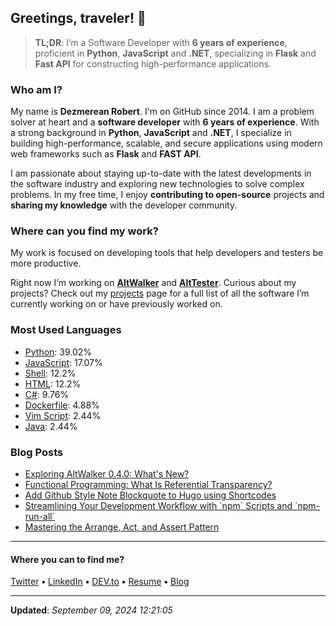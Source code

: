 <!-- markdownlint-disable-next-line first-line-h1 -->
<h2>Greetings, traveler! 👋</h2>

<blockquote>
    <p>
        <strong>TL;DR</strong>: I’m a Software Developer with <strong>6 years of experience</strong>, proficient in <strong>Python</strong>,
        <strong>JavaScript</strong> and <strong>.NET</strong>, specializing in <strong>Flask</strong> and <strong>Fast API</strong> for constructing
        high-performance applications.
    </p>
</blockquote>

<h3>Who am I?</h3>

<p>
    My name is <strong>Dezmerean Robert</strong>. I'm on GitHub since 2014. I am a problem
    solver at heart and a <strong>software developer</strong> with <strong>6 years of experience</strong>. With a strong background
    in <strong>Python</strong>, <strong>JavaScript</strong> and <strong>.NET</strong>, I specialize in building high-performance, scalable, and secure
    applications using modern web frameworks such as <strong>Flask</strong> and <strong>FAST API</strong>.
</p>

<p>
    I am passionate about staying up-to-date with the latest developments in the software industry and exploring new technologies to
    solve complex problems. In my free time, I enjoy <strong>contributing to open-source</strong> projects and <strong>sharing my
    knowledge</strong> with the developer community.
</p>

<h3>Where can you find my work?</h3>

<p>
    My work is focused on developing tools that help developers and testers be more productive.
</p>

<p>
    Right now I’m working on <a href="https://github.com/altwalker"><strong>AltWalker</strong></a> and
    <a href="https://alttester.com/"><strong>AltTester</strong></a>. Curious about my projects? Check out my <a href="http://www.dezmereanrobert.com/projects/">projects</a>
    page for a full list of all the software I’m currently working on or have previously worked on.
</p>

<h3>Most Used Languages</h3>

<ul>
    <li><a href="https://github.com/search?q=user%3ARobert-96+lang%3APython&type=code">Python</a>: 39.02%</li>
    <li><a href="https://github.com/search?q=user%3ARobert-96+lang%3AJavaScript&type=code">JavaScript</a>: 17.07%</li>
    <li><a href="https://github.com/search?q=user%3ARobert-96+lang%3AShell&type=code">Shell</a>: 12.2%</li>
    <li><a href="https://github.com/search?q=user%3ARobert-96+lang%3AHTML&type=code">HTML</a>: 12.2%</li>
    <li><a href="https://github.com/search?q=user%3ARobert-96+lang%3AC%23&type=code">C#</a>: 9.76%</li>
    <li><a href="https://github.com/search?q=user%3ARobert-96+lang%3ADockerfile&type=code">Dockerfile</a>: 4.88%</li>
    <li><a href="https://github.com/search?q=user%3ARobert-96+lang%3AVim%20Script&type=code">Vim Script</a>: 2.44%</li>
    <li><a href="https://github.com/search?q=user%3ARobert-96+lang%3AJava&type=code">Java</a>: 2.44%</li>
</ul>

<h3>Blog Posts</h3>

<ul>
    <li><a href="http://www.dezmereanrobert.com/posts/altwalker-release-0-4-0/">Exploring AltWalker 0.4.0: What's New?</a></li>
    <li><a href="http://www.dezmereanrobert.com/posts/referential-transparency/">Functional Programming: What Is Referential Transparency?</a></li>
    <li><a href="http://www.dezmereanrobert.com/posts/github-style-note-blockquote-for-hugo/">Add Github Style Note Blockquote to Hugo using Shortcodes</a></li>
    <li><a href="http://www.dezmereanrobert.com/posts/npm-scripts-and-npm-run-all/">Streamlining Your Development Workflow with `npm` Scripts and `npm-run-all`</a></li>
    <li><a href="http://www.dezmereanrobert.com/posts/arrange-act-and-assert-pattern/">Mastering the Arrange, Act, and Assert Pattern</a></li>
</ul>

----

<h4>Where you can to find me?</h4>

<p>
<a href="https://twitter.com/dezmereanrobert">Twitter</a>
<span> <strong>•</strong> <span><a href="https://www.linkedin.com/in/robert-dezmerean">LinkedIn</a>
<span> <strong>•</strong> <span><a href="https://dev.to/robert96">DEV.to</a>
<span> <strong>•</strong> <span><a href="https://resume.dezmereanrobert.com">Resume</a>
<span> <strong>•</strong> <span><a href="https://www.dezmereanrobert.com">Blog</a>
</p>

----

<p><strong>Updated</strong>: <em>September 09, 2024 12:21:05</em></p>